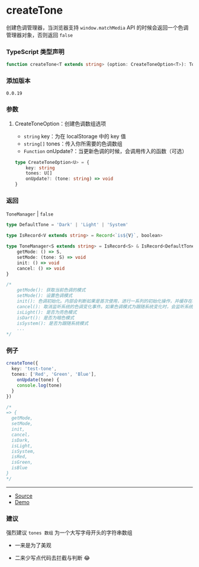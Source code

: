 # createTone

创建色调管理器，当浏览器支持 `window.matchMedia` API 的时候会返回一个色调管理器对象，否则返回 `false`



### TypeScript 类型声明

```typescript
function createTone<T extends string> (option: CreateToneOption<T>): ToneManager<T> | false
```



### 添加版本

`0.0.19`



### 参数

1. CreateToneOption：创建色调数组选项
   - `string` key：为在 localStorage 中的 key 值
   - `string[]` tones：传入你所需要的色调数组
   - `Function` onUpdate?：当更新色调的时候，会调用传入的函数（可选）
   
   ```typescript
   type CreateToneOption<U> = {
       key: string
       tones: U[]
       onUpdate?: (tone: string) => void
   }
   ```
   
   

### 返回

`ToneManager` | `false`

```typescript
type DefaultTone = 'Dark' | 'Light' | 'System'

type IsRecord<V extends string> = Record<`is${V}`, boolean>

type ToneManager<S extends string> = IsRecord<S> & IsRecord<DefaultTone> & {
    getMode: () => S,
    setMode: (tone: S) => void
    init: () => void
    cancel: () => void
}

/*
	getMode(): 获取当前色调的模式
	setMode(): 设置色调模式
	init(): 色调初始化。内部会判断如果是首次使用，进行一系列的初始化操作，并缓存在本地
	cancel(): 取消监听系统的色调变化事件。如果色调模式为跟随系统变化时，会监听系统的色调变化
	isLight(): 是否为亮色模式
	isDart(): 是否为暗色模式
	isSystem(): 是否为跟随系统模式
	...
*/
```



### 例子

```typescript
createTone({
  key: 'test-tone',
  tones: ['Red', 'Green', 'Blue'],
	onUpdate(tone) {
    console.log(tone)
  }
})

/*
=> {
  getMode,
  setMode,
  init,
  cancel，
  isDark,
  isLight,
  isSystem,
  isRed,
  isGreen,
  isBlue
}
*/
```



------

- [Source](https://github.com/iius-l/iius-s/blob/main/src/browser/createTone.ts)
- [Demo](https://codepen.io/lunoob/pen/YzagZqN)



### 建议

强烈建议 `tones 数组` 为一个大写字母开头的字符串数组

- 一来是为了美观

- 二来少写点代码去拦截与判断 😂